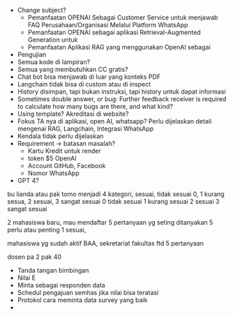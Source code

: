 - Change subject?
	- Pemanfaatan OPENAI Sebagai Customer Service untuk menjawab FAQ Perusahaan/Organisasi Melalui Platform WhatsApp
	- Pemanfaatan OPENAI sebagai aplikasi Retrieval-Augmented Generation untuk 
	- Pemanfaatan Aplikasi RAG yang menggunakan OpenAI sebagai 
- Pengujian
- Semua kode di lampiran?
- Semua yang membutuhkan CC gratis?
- Chat bot bisa menjawab di luar yang konteks PDF
- Langchain tidak bisa di custom atau di inspect
- History disimpan, tapi bukan instruksi, tapi history untuk dapat informasi
- Sometimes double answer, or bug: Further feedback receiver is required to calculate how many bugs are there, and what kind?
- Using template? Akreditasi di website?
- Fokus TA nya di aplikasi, open AI, whatsapp? Perlu dijelaskan detail mengenai RAG, Langchain, Integrasi WhatsApp
- Kendala tidak perlu dijelaskan
- Requirement -> batasan masalah?
	- Kartu Kredit untuk render
	- token $5 OpenAI
	- Account GitHub, Facebook
	- Nomor WhatsApp
- GPT 4?


bu lianda atau pak tomo
 menjadi 
4 kategori, 
sesuai, tidak sesuai 0, 1 kurang sesua, 2 sesuai, 3 sangat sesuai
0 tidak sesuai
1 kurang sesuai
2 sesuai
3 sangat sesuai


2
mahasiswa baru, mau mendaftar
5 pertanyaan yg seting ditanyakan
5 perlu atau penting 
1 sesuai, 


mahasiswa yg sudah aktif
BAA, sekretariat fakultas ftd
5 pertanyaan 


dosen pa 2 pak
40

- Tanda tangan bimbingan
- Nilai E
- Minta sebagai responden data
- Schedul pengajuan semhas jika nilai bisa teratasi
- Protokol cara meminta data survey yang baik
- 
